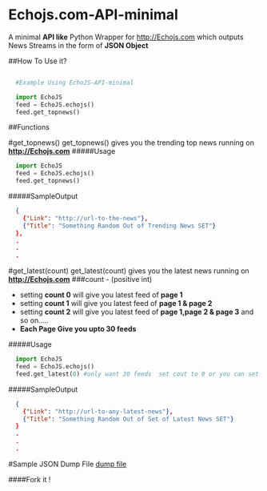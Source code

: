 # Echojs.com-API-minimal
A minimal <b>API like</b> Python Wrapper for http://Echojs.com which outputs News Streams in the form of <b>JSON Object</b>

##How To Use it?
```py

  #Example Using EchoJS-API-minimal

  import EchoJS
  feed = EchoJS.echojs()
  feed.get_topnews()
  ```
  
##Functions

#get_topnews()
get_topnews() gives you the trending top news running on <b>http://Echojs.com</b>
#####Usage
```py
  import EchoJS
  feed = EchoJS.echojs()
  feed.get_topnews()
```
#####SampleOutput
```json
  {
    {"Link": "http://url-to-the-news"},
    {"Title": "Something Random Out of Trending News SET"}
  },
  .
  .
  .
```

#get_latest(count)
get_latest(count) gives you the latest news running on <b>http://Echojs.com</b>
###count - (positive int) 
* setting <b>count 0</b> will give you latest feed of <b>page 1</b>
* setting <b>count 1</b> will give you latest feed of <b>page 1 & page 2</b>
* setting <b>count 2</b> will give you latest feed of <b>page 1,page 2 & page 3</b> and so on.....
* <b>Each Page Give you upto 30 feeds</b>


#####Usage
```py
  import EchoJS
  feed = EchoJS.echojs()
  feed.get_latest(0) #only want 30 feeds  set cout to 0 or you can set count 1,2,3,4....... for more
```
#####SampleOutput
```json
  {
    {"Link": "http://url-to-any-latest-news"},
    {"Title": "Something Random Out of Set of Latest News SET"}
  }
  .
  .
  .
```
#Sample JSON Dump File
[dump file](https://raw.githubusercontent.com/argunner/Echojs.com-API-minimal/master/sample_json_dump.txt)


####Fork it !
